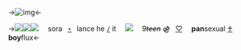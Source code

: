 ->![img](https://cdn.discordapp.com/attachments/871900038647906384/1163400680086704128/blur_edges_5.jpg?ex=653f7051&is=652cfb51&hm=be3f9bbd181956027d4f5e68d286a87f92063e526fc8629de81a242945b4b1ce&)<-

->![](https://cdn.discordapp.com/attachments/1069945884676206653/1130942030848204800/L1.png)![](https://cdn.discordapp.com/attachments/1069945884676206653/1130941495864733796/401.png)![](https://cdn.discordapp.com/attachments/1069945884676206653/1130942056202776616/R1.png) ⠀ sora⠀[⋆]()⠀lance
he [ﾉ]() it ⠀ ![](https://cdn.discordapp.com/attachments/1069945884676206653/1130940525348917330/pxlbw.png) ⠀ 9~~*teen*~~ 
⚣⠀[♡]() ⠀ **pan**sexual [♰]() **boy**flux<-